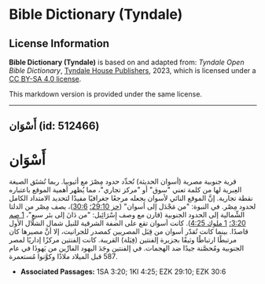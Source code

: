 # Bible Dictionary (Tyndale)

## License Information

**Bible Dictionary (Tyndale)** is based on and adapted from: _Tyndale Open Bible Dictionary_, [Tyndale House Publishers](https://tyndaleopenresources.com/), 2023, which is licensed under a [CC BY-SA 4.0 license](https://creativecommons.org/licenses/by-sa/4.0/legalcode.en).

This markdown version is provided under the same license.



--------------------------------

## أَسْوَان (id: 512466)

أَسْوَان
========

قرية جنوبية مصرية (أسوان الحديثة) تُحدِّد حدود مِصْرَ مع أثيوبيا. ربما تُشتَق الصيغة العِبرية لها من كلمة تعني "سوق" أو "مركز تجاري"، مما يُظهر أهمية الموقع باعتباره نقطة تجارية. إنَّ الموقع النائي لأسوان يجعله مرجعًا جغرافيًا مفيدًا لتحديد الامتداد الكامل لحدود مِصْر. في النبوة: "من مَجْدَل إلى أسوان" ([حز 29:10؛](https://ref.ly/Ezek29:10) [30:6](https://ref.ly/Ezek30:6))، يصف مِصْر من الدلتا الشِّمالية إلى الحدود الجنوبية (قارن مع وصف إِسْرَائِيل: "من دَانَ إلى بئر سبع"، [1 صم 3:20؛](https://ref.ly/1Sam3:20) [1 ملوك 4:25](https://ref.ly/1Kgs4:25)). كانت أسوان تقع على الضفة الشرقية للنيل شمال الشلّال الأول قاصدًا. بينما كانت تُقدّر أسوان من قِبَل المصريين كمصدر للجرانيت، إلا أنَّ مصيرها كان مرتبطًا ارتباطًا وثيقًا بجزيرة إلفنتين (فِيَلة) القريبة. كانت إلفنتين مركزًا إداريًا لمصر الجنوبية ومُحصَّنة جيدًا ضد الهجمات. في إلفنتين وجَدَ اليهود الفارِّين من يَهوذَا في عام 587 قبل الميلاد ملاذًا وكوَّنوا مُستعمرة.

* **Associated Passages:** 1SA 3:20; 1KI 4:25; EZK 29:10; EZK 30:6

